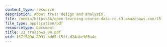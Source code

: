 ```yaml
---
content_type: resource
description: About truss design and analysis.
file: /media/https%3A/open-learning-course-data-rc.s3.amazonaws.com/15-094j-systems-optimization-models-and-computation-sma-5223-spring-2004/157f58948991bd65f5ffd24abe965a4e_23_trussbwa_04.pdf
file_type: application/pdf
resourcetype: Document
title: 23_trussbwa_04.pdf
uid: 157f5894-8991-bd65-f5ff-d24abe965a4e
---
```

